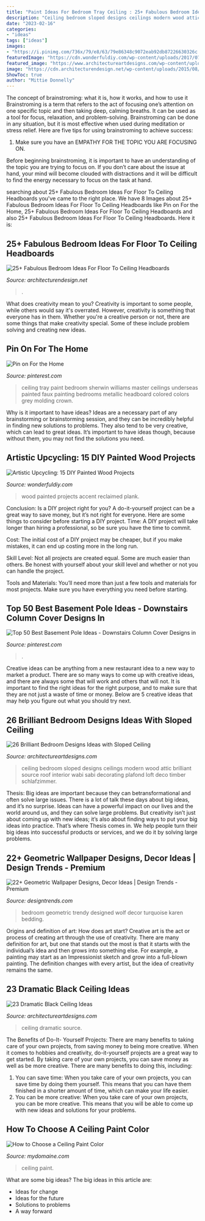 ```yaml
---
title: "Paint Ideas For Bedroom Tray Ceiling : 25+ Fabulous Bedroom Ideas For Floor To Ceiling Headboards"
description: "Ceiling bedroom sloped designs ceilings modern wood attic brilliant source roof interior wabi sabi decorating plafond loft deco timber schlafzimmer"
date: "2023-02-16"
categories:
- "ideas"
tags: ["ideas"]
images:
- "https://i.pinimg.com/736x/79/e8/63/79e86348c9072eab92db87226630326c.jpg"
featuredImage: "https://cdn.wonderfuldiy.com/wp-content/uploads/2017/07/Reclaimed-wood-plank-accent-wall.jpg"
featured_image: "https://www.architectureartdesigns.com/wp-content/uploads/2013/11/1617.jpg"
image: "https://cdn.architecturendesign.net/wp-content/uploads/2015/08/AD-Floor-To-Ceiling-Headboards-01.gif"
ShowToc: true
author: "Mittie Donnelly"
---
```



The concept of brainstroming: what it is, how it works, and how to use it
Brainstroming is a term that refers to the act of focusing one’s attention on one specific topic and then taking deep, calming breaths. It can be used as a tool for focus, relaxation, and problem-solving. Brainstroming can be done in any situation, but it is most effective when used during meditation or stress relief. Here are five tips for using brainstroming to achieve success:
1. Make sure you have an EMPATHY FOR THE TOPIC YOU ARE FOCUSING ON.

Before beginning brainstroming, it is important to have an understanding of the topic you are trying to focus on. If you don’t care about the issue at hand, your mind will become clouded with distractions and it will be difficult to find the energy necessary to focus on the task at hand.

	

		
searching about 25+ Fabulous Bedroom Ideas For Floor To Ceiling Headboards you've came to the right place. We have 8 Images about 25+ Fabulous Bedroom Ideas For Floor To Ceiling Headboards like Pin on For the Home, 25+ Fabulous Bedroom Ideas For Floor To Ceiling Headboards and also 25+ Fabulous Bedroom Ideas For Floor To Ceiling Headboards. Here it is:
		
    
## 25+ Fabulous Bedroom Ideas For Floor To Ceiling Headboards

<img loading=lazy src="https://cdn.architecturendesign.net/wp-content/uploads/2015/08/AD-Floor-To-Ceiling-Headboards-01.gif" onerror="this.onerror=null;this.src='https://tse4.mm.bing.net/th?id=OIP.57f41RG6LNHpJl56Nx4LZwHaJ4&amp;pid=15.1';" alt="25+ Fabulous Bedroom Ideas For Floor To Ceiling Headboards">

_Source: architecturendesign.net_

>. 

	

What does creativity mean to you?
Creativity is important to some people, while others would say it's overrated. However, creativity is something that everyone has in them. Whether you're a creative person or not, there are some things that make creativity special. Some of these include problem solving and creating new ideas.

    
## Pin On For The Home

<img loading=lazy src="https://i.pinimg.com/736x/62/73/d3/6273d39647c8bd12b7b6e16b86b95f13.jpg" onerror="this.onerror=null;this.src='https://tse2.mm.bing.net/th?id=OIP.doCdvjxeSDc7GaEOLcm0BQHaJ3&amp;pid=15.1';" alt="Pin on For the Home">

_Source: pinterest.com_

>ceiling tray paint bedroom sherwin williams master ceilings underseas painted faux painting bedrooms metallic headboard colored colors grey molding crown. 

	

Why is it important to have ideas?
Ideas are a necessary part of any brainstorming or brainstorming session, and they can be incredibly helpful in finding new solutions to problems. They also tend to be very creative, which can lead to great ideas. It’s important to have ideas though, because without them, you may not find the solutions you need.

    
## Artistic Upcycling: 15 DIY Painted Wood Projects

<img loading=lazy src="https://cdn.wonderfuldiy.com/wp-content/uploads/2017/07/Reclaimed-wood-plank-accent-wall.jpg" onerror="this.onerror=null;this.src='https://tse2.mm.bing.net/th?id=OIP.DVOWpLfQaeZPwjDsTBuW0QHaHY&amp;pid=15.1';" alt="Artistic Upcycling: 15 DIY Painted Wood Projects">

_Source: wonderfuldiy.com_

>wood painted projects accent reclaimed plank. 

	

Conclusion: Is a DIY project right for you?
A do-it-yourself project can be a great way to save money, but it’s not right for everyone. Here are some things to consider before starting a DIY project.
Time: A DIY project will take longer than hiring a professional, so be sure you have the time to commit.

Cost: The initial cost of a DIY project may be cheaper, but if you make mistakes, it can end up costing more in the long run.

Skill Level: Not all projects are created equal. Some are much easier than others. Be honest with yourself about your skill level and whether or not you can handle the project.

Tools and Materials: You’ll need more than just a few tools and materials for most projects. Make sure you have everything you need before starting.

    
## Top 50 Best Basement Pole Ideas - Downstairs Column Cover Designs In

<img loading=lazy src="https://i.pinimg.com/736x/79/e8/63/79e86348c9072eab92db87226630326c.jpg" onerror="this.onerror=null;this.src='https://tse4.mm.bing.net/th?id=OIP.v1xxZik08hmqbIcc6wt3-wHaFX&amp;pid=15.1';" alt="Top 50 Best Basement Pole Ideas - Downstairs Column Cover Designs in">

_Source: pinterest.com_

>. 

	

Creative ideas can be anything from a new restaurant idea to a new way to market a product. There are so many ways to come up with creative ideas, and there are always some that will work and others that will not. It is important to find the right ideas for the right purpose, and to make sure that they are not just a waste of time or money. Below are 5 creative ideas that may help you figure out what you should try next.

    
## 26 Brilliant Bedroom Designs Ideas With Sloped Ceiling

<img loading=lazy src="http://www.architectureartdesigns.com/wp-content/uploads/2013/11/2624.jpg" onerror="this.onerror=null;this.src='https://tse4.mm.bing.net/th?id=OIP.q60LoBWqvnzLYyLmxvB87AAAAA&amp;pid=15.1';" alt="26 Brilliant Bedroom Designs Ideas with Sloped Ceiling">

_Source: architectureartdesigns.com_

>ceiling bedroom sloped designs ceilings modern wood attic brilliant source roof interior wabi sabi decorating plafond loft deco timber schlafzimmer. 

	

Thesis: Big ideas are important because they can betransformational and often solve large issues.
There is a lot of talk these days about big ideas, and it’s no surprise. Ideas can have a powerful impact on our lives and the world around us, and they can solve large problems. But creativity isn’t just about coming up with new ideas; it’s also about finding ways to put your big ideas into practice. That’s where Thesis comes in. We help people turn their big ideas into successful products or services, and we do it by solving large problems.

    
## 22+ Geometric Wallpaper Designs, Decor Ideas | Design Trends - Premium

<img loading=lazy src="https://images.designtrends.com/wp-content/uploads/2016/02/19104211/Trendy-Kids-Bedroom-with-geometric-designed-wallpaper.jpg" onerror="this.onerror=null;this.src='https://tse2.mm.bing.net/th?id=OIP.Kr1UoiR1dq2aU5PTLiwJBwHaLH&amp;pid=15.1';" alt="22+ Geometric Wallpaper Designs, Decor Ideas | Design Trends - Premium">

_Source: designtrends.com_

>bedroom geometric trendy designed wolf decor turquoise karen bedding. 

	

Origins and definition of art: How does art start?
Creative art is the act or process of creating art through the use of creativity. There are many definition for art, but one that stands out the most is that it starts with the individual’s idea and then grows into something else. For example, a painting may start as an Impressionist sketch and grow into a full-blown painting. The definition changes with every artist, but the idea of creativity remains the same.

    
## 23 Dramatic Black Ceiling Ideas

<img loading=lazy src="https://www.architectureartdesigns.com/wp-content/uploads/2013/11/1617.jpg" onerror="this.onerror=null;this.src='https://tse3.mm.bing.net/th?id=OIP.bclHZocX1cS9uNG82hUJSgHaFj&amp;pid=15.1';" alt="23 Dramatic Black Ceiling Ideas">

_Source: architectureartdesigns.com_

>ceiling dramatic source. 

	

The Benefits of Do-It- Yourself Projects: There are many benefits to taking care of your own projects, from saving money to being more creative.
When it comes to hobbies and creativity, do-it-yourself projects are a great way to get started. By taking care of your own projects, you can save money as well as be more creative. There are many benefits to doing this, including: 
1. You can save time: When you take care of your own projects, you can save time by doing them yourself. This means that you can have them finished in a shorter amount of time, which can make your life easier. 
2. You can be more creative: When you take care of your own projects, you can be more creative. This means that you will be able to come up with new ideas and solutions for your problems. 

    
## How To Choose A Ceiling Paint Color

<img loading=lazy src="https://www.mydomaine.com/thmb/JXE0qjrHHETOpoLuFV-vrpkvdw0=/1000x1498/filters:fill(auto,1)/paintedceiling-3d4eccbea5544704aa51156d19fbd123.jpg" onerror="this.onerror=null;this.src='https://tse3.mm.bing.net/th?id=OIP.1eGBxFlYlYs6VNCEuj1TRwHaLG&amp;pid=15.1';" alt="How to Choose a Ceiling Paint Color">

_Source: mydomaine.com_

>ceiling paint. 

	

What are some big ideas?
The big ideas in this article are: 
- Ideas for change 
- Ideas for the future 
- Solutions to problems
- A way forward

